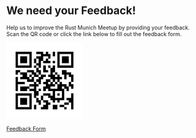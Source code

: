 # We need your Feedback!

Help us to improve the Rust Munich Meetup by providing your feedback. Scan the QR code or click the
link below to fill out the feedback form.

![qrcode](./qrcode_feedback.png)

[Feedback Form](https://t1p.de/vs7x4)
